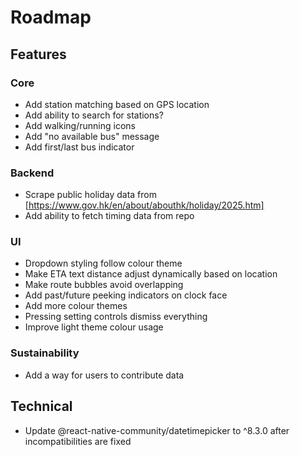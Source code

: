 # Roadmap

## Features
### Core
- Add station matching based on GPS location
- Add ability to search for stations?
- Add walking/running icons
- Add "no available bus" message
- Add first/last bus indicator
### Backend
- Scrape public holiday data from [https://www.gov.hk/en/about/abouthk/holiday/2025.htm]
- Add ability to fetch timing data from repo
### UI
- Dropdown styling follow colour theme
- Make ETA text distance adjust dynamically based on location
- Make route bubbles avoid overlapping
- Add past/future peeking indicators on clock face
- Add more colour themes
- Pressing setting controls dismiss everything
- Improve light theme colour usage
### Sustainability
- Add a way for users to contribute data

## Technical
- Update @react-native-community/datetimepicker to ^8.3.0 after incompatibilities are fixed